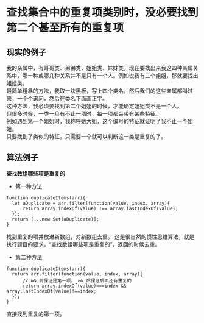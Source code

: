 # 查找集合中的重复项类别时，没必要找到第二个甚至所有的重复项

## 现实的例子
我的亲属中，有哥哥类、弟弟类、姐姐类、妹妹类，现在要找出来我这四种亲属关系中，哪一种或哪几种关系并不是只有一个人。例如说我有三个姐姐，那就要找出姐姐类。  
最简单粗暴的方法，我取一块黑板，写上四个类名，然后我们的这些亲属都叫过来，一个个询问，然后在类名下面画正字。  
这种方法，我必须要找到第二个姐姐的时候，才能确定姐姐类不是一个人。  
但很多时候，一类一旦有不止一项时，每一项都会带有某些特征。  
例如遇到第一个姐姐时，我称呼她大姐，这个编号的特征就证明了我不止一个姐姐。  
只要找到了类似的特征，只需要一个就可以判断这一类是重复的了。

## 算法例子
**查找数组哪些项是重复的**
* 第一种方法
```
function duplicateItems(arr){
  let aDuplicate = arr.filter(function(value, index, array){
      return array.indexOf(value) !== array.lastIndexOf(value);
  });
  return [...new Set(aDuplicate)];
}
```
找到重复的项并放进新数组，对新数组去重。
这是很自然的惯性思维算法，就是执行题目的要求，“查找数组哪些项是重复的”，返回的时候去重。

* 第二种方法
```
function duplicateItems(arr){
  return arr.filter(function(value, index, array){
      // && 前保证是第一项， && 后保证后面还有重复的
      return array.indexOf(value)===index &&  array.lastIndexOf(value)!==index;
  });
}
```
直接找到重复的第一项。
